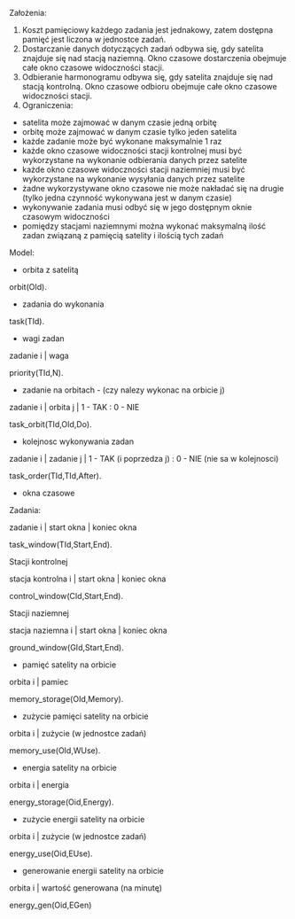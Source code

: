 Założenia:

1. Koszt pamięciowy każdego zadania jest jednakowy, zatem dostępna pamięć jest liczona w jednostce zadań.
2. Dostarczanie danych dotyczących zadań odbywa się, gdy satelita znajduje się nad stacją naziemną. Okno czasowe dostarczenia obejmuje całe okno czasowe widoczności stacji.
3. Odbieranie harmonogramu odbywa się, gdy satelita znajduje się nad stacją kontrolną. Okno czasowe odbioru obejmuje całe okno czasowe widoczności stacji.
4. Ograniczenia: 
- satelita może zajmować w danym czasie jedną orbitę
- orbitę może zajmować w danym czasie tylko jeden satelita
- każde zadanie może być wykonane maksymalnie 1 raz
- każde okno czasowe widoczności stacji kontrolnej musi być wykorzystane na wykonanie odbierania danych przez satelite
- każde okno czasowe widoczności stacji naziemniej musi być wykorzystane na wykonanie wysyłania danych przez satelite
- żadne wykorzystywane okno czasowe nie może nakładać się na drugie (tylko jedna czynność wykonywana jest w danym czasie)
- wykonywanie zadania musi odbyć się w jego dostępnym oknie czasowym widoczności
- pomiędzy stacjami naziemnymi można wykonać maksymalną ilość zadan związaną z pamięcią satelity i ilością tych zadań

Model:
- orbita z satelitą

orbit(OId).

- zadania do wykonania

task(TId).

- wagi zadan

zadanie i | waga

priority(TId,N).

- zadanie na orbitach - (czy nalezy wykonac na orbicie j)

zadanie i | orbita j | 1 - TAK : 0 - NIE

task_orbit(TId,OId,Do).

- kolejnosc wykonywania zadan

zadanie i | zadanie j | 1 - TAK (i poprzedza j) : 0 - NIE (nie sa w kolejnosci)

task_order(TId,TId,After).

- okna czasowe

Zadania:

zadanie i | start okna | koniec okna

task_window(TId,Start,End).

Stacji kontrolnej

stacja kontrolna i | start okna | koniec okna

control_window(CId,Start,End).

Stacji naziemnej

stacja naziemna i | start okna | koniec okna

ground_window(GId,Start,End).

- pamięć satelity na orbicie

orbita i | pamiec

memory_storage(OId,Memory).

- zużycie pamięci satelity na orbicie

orbita i | zużycie (w jednostce zadań)

memory_use(OId,WUse).

- energia satelity na orbicie

orbita i | energia

energy_storage(Oid,Energy).

- zużycie energii satelity na orbicie

orbita i | zużycie (w jednostce zadań)

energy_use(Oid,EUse).

- generowanie energii satelity na orbicie

orbita i | wartość generowana (na minutę)

energy_gen(Oid,EGen)